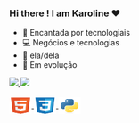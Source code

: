 ### Hi there ! I am Karoline ❤️

 - 🌟 Encantada por tecnologiais
 - 💻 Negócios e tecnologias
 - 👧 ela/dela
 - 📖 Em evolução
 
  <a href="https://github.com/rafaballerini">
  <img height="180em" src="https://github-readme-stats.vercel.app/api?username=KarolineNunes&show_icons=true&theme=dracula&include_all_commits=true&count_private=true"/>
  <img height="180em" src="https://github-readme-stats.vercel.app/api/top-langs/?username=KarolineNunes&layout=compact&langs_count=7&theme=dracula"/>
</div>
<div style="display: inline_block"><br>
  <img align="center" alt="Rafa-HTML" height="30" width="40" src="https://raw.githubusercontent.com/devicons/devicon/master/icons/html5/html5-original.svg">
  <img align="center" alt="Rafa-CSS" height="30" width="40" src="https://raw.githubusercontent.com/devicons/devicon/master/icons/css3/css3-original.svg">
  <img align="center" alt="Rafa-Python" height="30" width="40" src="https://raw.githubusercontent.com/devicons/devicon/master/icons/python/python-original.svg">
